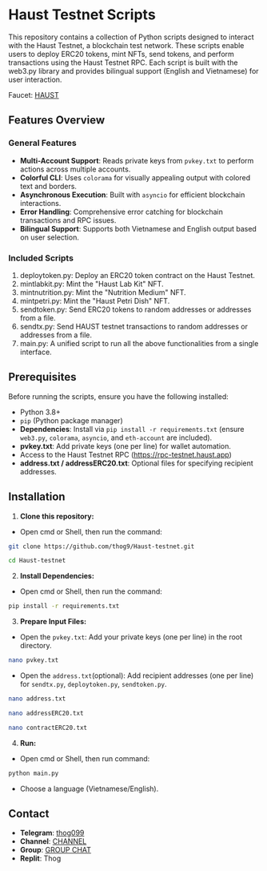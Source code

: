 # Haust Testnet Scripts

This repository contains a collection of Python scripts designed to interact with the Haust Testnet, a blockchain test network. These scripts enable users to deploy ERC20 tokens, mint NFTs, send tokens, and perform transactions using the Haust Testnet RPC. Each script is built with the web3.py library and provides bilingual support (English and Vietnamese) for user interaction.

Faucet: [HAUST](https://faucet.haust.app/)

## Features Overview

### General Features

- **Multi-Account Support**: Reads private keys from `pvkey.txt` to perform actions across multiple accounts.
- **Colorful CLI**: Uses `colorama` for visually appealing output with colored text and borders.
- **Asynchronous Execution**: Built with `asyncio` for efficient blockchain interactions.
- **Error Handling**: Comprehensive error catching for blockchain transactions and RPC issues.
- **Bilingual Support**: Supports both Vietnamese and English output based on user selection.

### Included Scripts

1. deploytoken.py: Deploy an ERC20 token contract on the Haust Testnet.
2. mintlabkit.py: Mint the "Haust Lab Kit" NFT.
3. mintnutrition.py: Mint the "Nutrition Medium" NFT.
4. mintpetri.py: Mint the "Haust Petri Dish" NFT.
5. sendtoken.py: Send ERC20 tokens to random addresses or addresses from a file.
6. sendtx.py: Send HAUST testnet transactions to random addresses or addresses from a file.
7. main.py: A unified script to run all the above functionalities from a single interface.

## Prerequisites

Before running the scripts, ensure you have the following installed:

- Python 3.8+
- `pip` (Python package manager)
- **Dependencies**: Install via `pip install -r requirements.txt` (ensure `web3.py`, `colorama`, `asyncio`, and `eth-account` are included).
- **pvkey.txt**: Add private keys (one per line) for wallet automation.
- Access to the Haust Testnet RPC (https://rpc-testnet.haust.app)
- **address.txt / addressERC20.txt**: Optional files for specifying recipient addresses.

## Installation

1. **Clone this repository:**
- Open cmd or Shell, then run the command:
```sh
git clone https://github.com/thog9/Haust-testnet.git
```
```sh
cd Haust-testnet
```
2. **Install Dependencies:**
- Open cmd or Shell, then run the command:
```sh
pip install -r requirements.txt
```
3. **Prepare Input Files:**
- Open the `pvkey.txt`: Add your private keys (one per line) in the root directory.
```sh
nano pvkey.txt 
```
- Open the `address.txt`(optional): Add recipient addresses (one per line) for `sendtx.py`, `deploytoken.py`, `sendtoken.py`.
```sh
nano address.txt 
```
```sh
nano addressERC20.txt
```
```sh
nano contractERC20.txt
```
4. **Run:**
- Open cmd or Shell, then run command:
```sh
python main.py
```
- Choose a language (Vietnamese/English).

## Contact

- **Telegram**: [thog099](https://t.me/thog099)
- **Channel**: [CHANNEL](https://t.me/thogairdrops)
- **Group**: [GROUP CHAT](https://t.me/thogchats)
- **Replit**: Thog
